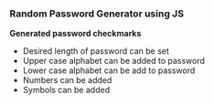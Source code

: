 ### Random Password Generator using JS

**Generated password checkmarks**
- Desired length of password can be set
- Upper case alphabet can be added to password
- Lower case alphabet can be add to password
- Numbers can be added
- Symbols can be added

